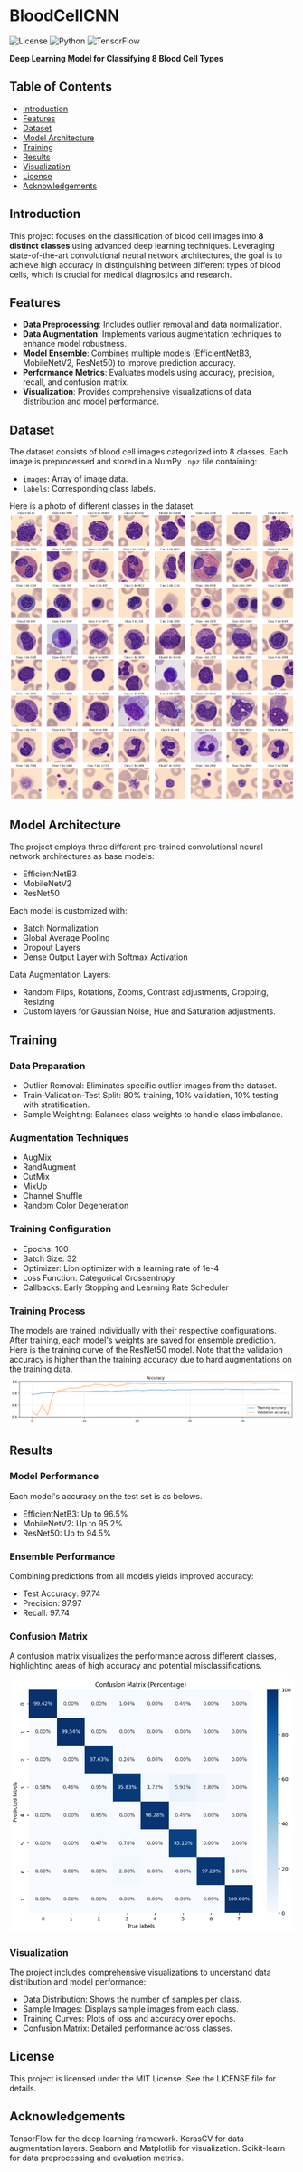 # BloodCellCNN

![License](https://img.shields.io/badge/license-MIT-blue.svg)
![Python](https://img.shields.io/badge/python-3.8%2B-blue.svg)
![TensorFlow](https://img.shields.io/badge/tensorflow-2.11.0-blue.svg)

**Deep Learning Model for Classifying 8 Blood Cell Types**

## Table of Contents

- [Introduction](#introduction)
- [Features](#features)
- [Dataset](#dataset)
- [Model Architecture](#model-architecture)
- [Training](#training)
- [Results](#results)
- [Visualization](#visualization)
- [License](#license)
- [Acknowledgements](#acknowledgements)

## Introduction

This project focuses on the classification of blood cell images into **8 distinct classes** using advanced deep learning techniques. Leveraging state-of-the-art convolutional neural network architectures, the goal is to achieve high accuracy in distinguishing between different types of blood cells, which is crucial for medical diagnostics and research.

## Features

- **Data Preprocessing**: Includes outlier removal and data normalization.
- **Data Augmentation**: Implements various augmentation techniques to enhance model robustness.
- **Model Ensemble**: Combines multiple models (EfficientNetB3, MobileNetV2, ResNet50) to improve prediction accuracy.
- **Performance Metrics**: Evaluates models using accuracy, precision, recall, and confusion matrix.
- **Visualization**: Provides comprehensive visualizations of data distribution and model performance.

## Dataset

The dataset consists of blood cell images categorized into 8 classes. Each image is preprocessed and stored in a NumPy `.npz` file containing:

- `images`: Array of image data.
- `labels`: Corresponding class labels.

Here is a photo of different classes in the dataset.
![Images](https://github.com/kian79/BloodCellCNN/blob/main/Cells.png)

## Model Architecture

The project employs three different pre-trained convolutional neural network architectures as base models:

- EfficientNetB3
- MobileNetV2
- ResNet50
  
Each model is customized with:

- Batch Normalization
- Global Average Pooling
- Dropout Layers
- Dense Output Layer with Softmax Activation

Data Augmentation Layers:

- Random Flips, Rotations, Zooms, Contrast adjustments, Cropping, Resizing
- Custom layers for Gaussian Noise, Hue and Saturation adjustments.


## Training

### Data Preparation
- Outlier Removal: Eliminates specific outlier images from the dataset.
- Train-Validation-Test Split: 80% training, 10% validation, 10% testing with stratification.
- Sample Weighting: Balances class weights to handle class imbalance.

### Augmentation Techniques
- AugMix
- RandAugment
- CutMix
- MixUp
- Channel Shuffle
- Random Color Degeneration

### Training Configuration
- Epochs: 100
- Batch Size: 32
- Optimizer: Lion optimizer with a learning rate of 1e-4
- Loss Function: Categorical Crossentropy
- Callbacks: Early Stopping and Learning Rate Scheduler


### Training Process
The models are trained individually with their respective configurations. After training, each model's weights are saved for ensemble prediction. Here is the training curve of the ResNet50 model. Note that the validation accuracy is higher than the training accuracy due to hard augmentations on the training data.
![Validation Accuracy](https://github.com/kian79/BloodCellCNN/blob/main/Accuracy.png)


## Results

### Model Performance
Each model's accuracy on the test set is as belows. 

- EfficientNetB3: Up to 96.5%
- MobileNetV2: Up to 95.2%
- ResNet50: Up to 94.5%

### Ensemble Performance
Combining predictions from all models yields improved accuracy:

- Test Accuracy: 97.74
- Precision: 97.97
- Recall: 97.74

### Confusion Matrix
A confusion matrix visualizes the performance across different classes, highlighting areas of high accuracy and potential misclassifications.

![Confusion Matrix](https://github.com/kian79/BloodCellCNN/blob/main/confusion_matrix.png)

### Visualization
The project includes comprehensive visualizations to understand data distribution and model performance:

- Data Distribution: Shows the number of samples per class.
- Sample Images: Displays sample images from each class.
- Training Curves: Plots of loss and accuracy over epochs.
- Confusion Matrix: Detailed performance across classes.


## License
This project is licensed under the MIT License. See the LICENSE file for details.

## Acknowledgements
TensorFlow for the deep learning framework.
KerasCV for data augmentation layers.
Seaborn and Matplotlib for visualization.
Scikit-learn for data preprocessing and evaluation metrics.
